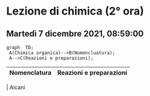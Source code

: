 # Lezione di chimica (2° ora)
## Martedì 7 dicembre 2021, 08:59:00


```mermaid
graph  TD;  
 A(Chimica organica)-->B(Nomencluatura);  
 A-->C(Reazioni e preparazioni);  
```

|Nomenclatura|Reazioni e preparazioni|
|---|---|
|
Alcani
<!--stackedit_data:
eyJoaXN0b3J5IjpbLTEwODI1MDUwODZdfQ==
-->